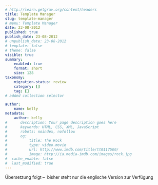 ```yaml
---
# http://learn.getgrav.org/content/headers
title: Template Manager
slug: template-manager
# menu: Template Manager
date: 23-08-2012
published: true
publish_date: 23-08-2012
# unpublish_date: 23-08-2012
# template: false
# theme: false
visible: true
summary:
    enabled: true
    format: short
    size: 128
taxonomy:
    migration-status: review
    category: []
    tag: []
# added collection selector

author:
    name: kelly
metadata:
    author: kelly
#      description: Your page description goes here
#      keywords: HTML, CSS, XML, JavaScript
#      robots: noindex, nofollow
#      og:
#          title: The Rock
#          type: video.movie
#          url: http://www.imdb.com/title/tt0117500/
#          image: http://ia.media-imdb.com/images/rock.jpg
#  cache_enable: false
#  last_modified: true
---
```


Übersetzung folgt –  bisher steht nur die englische Version zur Verfügung
